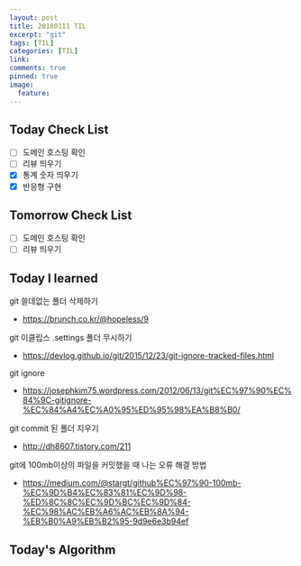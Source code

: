 ```yaml
---
layout: post
title: 20180111 TIL
excerpt: "git"
tags: [TIL]
categories: [TIL]
link:
comments: true
pinned: true
image:
  feature:
---
```


## Today Check List

- [ ] 도메인 호스팅 확인
- [ ] 리뷰 띄우기
- [x] 통계 숫자 띄우기
- [x] 반응형 구현

## Tomorrow Check List

- [ ] 도메인 호스팅 확인
- [ ] 리뷰 띄우기

## Today I learned

git 쓸데없는 폴더 삭제하기

* https://brunch.co.kr/@hopeless/9

git 이클립스 .settings 폴더 무시하기

* https://devlog.github.io/git/2015/12/23/git-ignore-tracked-files.html

git ignore

* https://josephkim75.wordpress.com/2012/06/13/git%EC%97%90%EC%84%9C-gitignore-%EC%84%A4%EC%A0%95%ED%95%98%EA%B8%B0/

git commit 된 폴더 지우기

* http://dh8607.tistory.com/211



git에 100mb이상의 파일을 커밋했을 때 나는 오류 해결 방법

* https://medium.com/@stargt/github%EC%97%90-100mb-%EC%9D%B4%EC%83%81%EC%9D%98-%ED%8C%8C%EC%9D%BC%EC%9D%84-%EC%98%AC%EB%A6%AC%EB%8A%94-%EB%B0%A9%EB%B2%95-9d9e6e3b94ef

## Today's Algorithm

